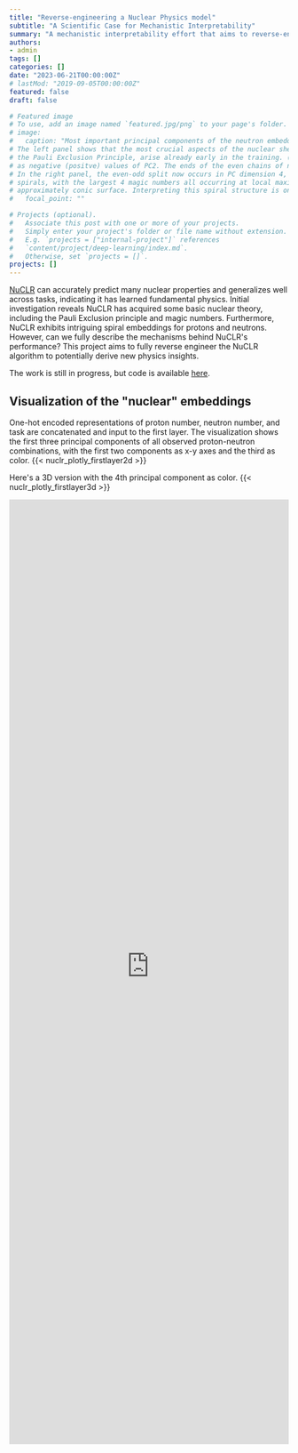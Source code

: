 ```yaml
---
title: "Reverse-engineering a Nuclear Physics model"
subtitle: "A Scientific Case for Mechanistic Interpretability"
summary: "A mechanistic interpretability effort that aims to reverse-engineer NuCLR, which accurately predicts nuclear properties and demonstrates an understanding of basic nuclear theory, to potentially derive new insights in nuclear physics."
authors:
- admin
tags: []
categories: []
date: "2023-06-21T00:00:00Z"
# lastMod: "2019-09-05T00:00:00Z"
featured: false
draft: false

# Featured image
# To use, add an image named `featured.jpg/png` to your page's folder. 
# image:
#   caption: "Most important principal components of the neutron embedding representations from (left) early and (right) late in the training.
# The left panel shows that the most crucial aspects of the nuclear shell model, namely the shell structure, including the magic numbers, and
# the Pauli Exclusion Principle, arise already early in the training. (The Pauli principle is evident with the even (odd) numbers represented
# as negative (positve) values of PC2. The ends of the even chains of numbers are the magic numbers where each nuclear shell become full.)
# In the right panel, the even-odd split now occurs in PC dimension 4, hence is not shown. The shell structure has grown into 3-dimensional
# spirals, with the largest 4 magic numbers all occurring at local maxima in PC2 and each shell represented as one revolution around an
# approximately conic surface. Interpreting this spiral structure is ongoing work."
#   focal_point: ""

# Projects (optional).
#   Associate this post with one or more of your projects.
#   Simply enter your project's folder or file name without extension.
#   E.g. `projects = ["internal-project"]` references 
#   `content/project/deep-learning/index.md`.
#   Otherwise, set `projects = []`.
projects: []
---
```

[NuCLR](https://arxiv.org/pdf/2306.06099.pdf) can accurately predict many nuclear properties and generalizes well across tasks, indicating it has learned fundamental physics. Initial investigation reveals NuCLR has acquired some basic nuclear theory, including the Pauli Exclusion principle and magic numbers. Furthermore, NuCLR exhibits intriguing spiral embeddings for protons and neutrons. However, can we fully describe the mechanisms behind NuCLR's performance? This project aims to fully reverse engineer the NuCLR algorithm to potentially derive new physics insights.

The work is still in progress, but code is available [here](https://github.com/okitouni/NuCLR-MechInterp/tree/main).

## Visualization of the "nuclear" embeddings
One-hot encoded representations of proton number, neutron number, and task are concatenated and input to the first layer. The visualization shows the first three principal components of all observed proton-neutron combinations, with the first two components as x-y axes and the third as color.
{{< nuclr_plotly_firstlayer2d >}}

Here's a 3D version with the 4th principal component as color.
{{< nuclr_plotly_firstlayer3d >}}

<iframe 
    src="https://okitouni-streamlit-example-streamlit-app-ooy6wu.streamlit.app/?embed=true"
    height="1700"
    style="width:100%;border:none;"
  ></iframe>
